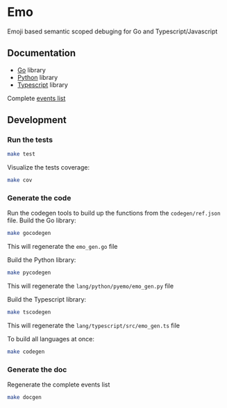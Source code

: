# Emo

Emoji based semantic scoped debuging for Go and Typescript/Javascript

## Documentation

- [Go](doc/go/README.md) library
- [Python](lang/python/README.md) library
- [Typescript](doc/typescript/README.md) library

Complete [events list](doc/events/README.md)

## Development

### Run the tests

```bash
make test
```

Visualize the tests coverage:

```bash
make cov
```

### Generate the code

Run the codegen tools to build up the functions from the `codegen/ref.json` file. 
Build the Go library:

```bash
make gocodegen
```

This will regenerate the `emo_gen.go` file

Build the Python library:

```bash
make pycodegen
```

This will regenerate the `lang/python/pyemo/emo_gen.py` file

Build the Typescript library:

```bash
make tscodegen
```

This will regenerate the `lang/typescript/src/emo_gen.ts` file

To build all languages at once:

```bash
make codegen
```

### Generate the doc

Regenerate the complete events list 

```bash
make docgen
```